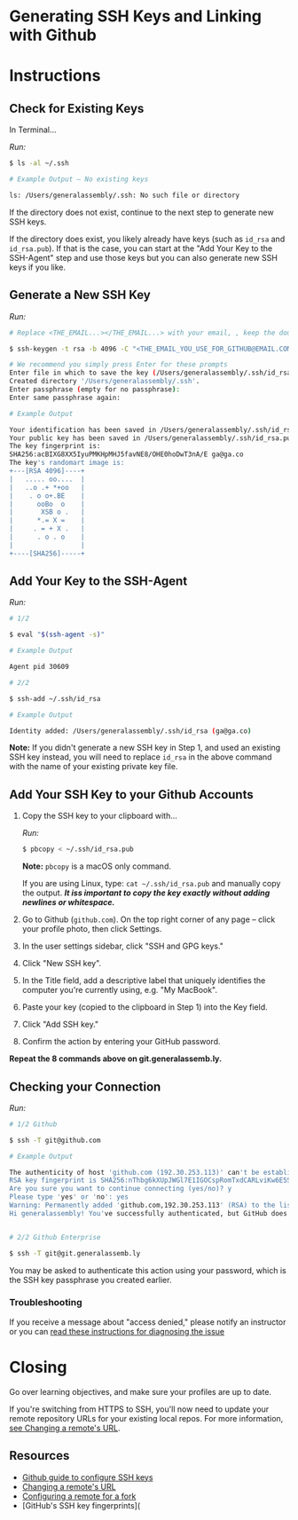 # Generating SSH Keys and Linking with Github

# Instructions

## Check for Existing Keys

In Terminal...

_Run:_

```sh
$ ls -al ~/.ssh

# Example Output – No existing keys

ls: /Users/generalassembly/.ssh: No such file or directory
```

If the directory does not exist, continue to the next step to generate new SSH
keys.

If the directory does exist, you likely already have keys (such as `id_rsa` and
`id_rsa.pub`). If that is the case, you can start at the "Add Your Key to the
SSH-Agent" step and use those keys but you can also generate new SSH keys if you
like.

## Generate a New SSH Key

_Run:_

```sh
# Replace <THE_EMAIL...></THE_EMAIL...> with your email, , keep the double quotes

$ ssh-keygen -t rsa -b 4096 -C "<THE_EMAIL_YOU_USE_FOR_GITHUB@EMAIL.COM>"

# We recommend you simply press Enter for these prompts
Enter file in which to save the key (/Users/generalassembly/.ssh/id_rsa):
Created directory '/Users/generalassembly/.ssh'.
Enter passphrase (empty for no passphrase):
Enter same passphrase again:

# Example Output

Your identification has been saved in /Users/generalassembly/.ssh/id_rsa.
Your public key has been saved in /Users/generalassembly/.ssh/id_rsa.pub.
The key fingerprint is:
SHA256:acBIXG8XX5IyuPMKHpMHJ5favNE8/OHE0hoDwT3nA/E ga@ga.co
The key's randomart image is:
+---[RSA 4096]----+
|   ..... oo....  |
|   ..o .+ *+oo   |
|    . o o+.BE    |
|      ooBo  o    |
|       XSB o .   |
|      *.= X =    |
|     . = + X .   |
|      . o . o    |
|                 |
+----[SHA256]-----+

```

## Add Your Key to the SSH-Agent

_Run:_

```sh
# 1/2

$ eval "$(ssh-agent -s)"

# Example Output

Agent pid 30609

# 2/2

$ ssh-add ~/.ssh/id_rsa

# Example Output

Identity added: /Users/generalassembly/.ssh/id_rsa (ga@ga.co)
```

**Note:** If you didn't generate a new SSH key in Step 1, and used an existing
SSH key instead, you will need to replace `id_rsa` in the above command with the
name of your existing private key file.

## Add Your SSH Key to your Github Accounts

1. Copy the SSH key to your clipboard with...

   _Run:_

   ```sh
   $ pbcopy < ~/.ssh/id_rsa.pub
   ```

   **Note:** `pbcopy` is a macOS only command.

   If you are using Linux, type: `cat ~/.ssh/id_rsa.pub` and manually copy the
   output. **_It iss important to copy the key exactly without adding newlines
   or whitespace._**

2. Go to Github (`github.com`). On the top right corner of any page – click your
   profile photo, then click Settings.

3. In the user settings sidebar, click "SSH and GPG keys."

4. Click "New SSH key".

5. In the Title field, add a descriptive label that uniquely identifies the
   computer you're currently using, e.g. "My MacBook".

6. Paste your key (copied to the clipboard in Step 1) into the Key field.

7. Click "Add SSH key."

8. Confirm the action by entering your GitHub password.

**Repeat the 8 commands above on git.generalassemb.ly.**

## Checking your Connection

_Run:_

```sh
# 1/2 Github

$ ssh -T git@github.com

# Example Output

The authenticity of host 'github.com (192.30.253.113)' can't be established.
RSA key fingerprint is SHA256:nThbg6kXUpJWGl7E1IGOCspRomTxdCARLviKw6E5SY8.
Are you sure you want to continue connecting (yes/no)? y
Please type 'yes' or 'no': yes
Warning: Permanently added 'github.com,192.30.253.113' (RSA) to the list of known hosts.
Hi generalassembly! You've successfully authenticated, but GitHub does not provide shell access.


# 2/2 Github Enterprise

$ ssh -T git@git.generalassemb.ly
```

You may be asked to authenticate this action using your password, which is the
SSH key passphrase you created earlier.

### Troubleshooting

If you receive a message about "access denied," please notify an instructor or
you can
[read these instructions for diagnosing the issue](https://help.github.com/articles/error-permission-denied-publickey/)

# Closing

Go over learning objectives, and make sure your profiles are up to date.

If you're switching from HTTPS to SSH, you'll now need to update your remote
repository URLs for your existing local repos. For more information,
[see Changing a remote's URL](https://help.github.com/articles/changing-a-remote-s-url/).

## Resources

- [Github guide to configure SSH keys](https://help.github.com/articles/generating-ssh-keys/#step-1-check-for-ssh-keys)
- [Changing a remote's URL](https://help.github.com/articles/changing-a-remote-s-url/)
- [Configuring a remote for a fork](https://help.github.com/articles/configuring-a-remote-for-a-fork/)
- [GitHub's SSH key fingerprints](

